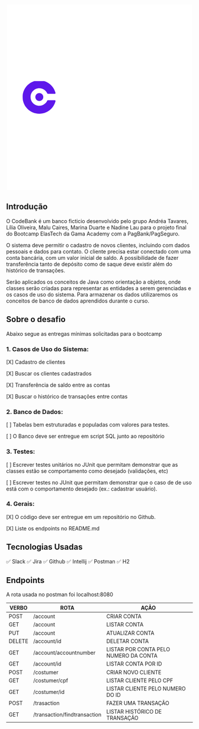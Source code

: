 <p align="center">
  <img src="https://github.com/malucaires/CodeBank/blob/main/assets/FundoTransparente_branco.png" />
</p>

## Introdução

O CodeBank é um banco ficticio desenvolvido pelo grupo Andréa Tavares, Lília Oliveira, Malu Caires,  Marina Duarte e Nadine Lau para o projeto final do Bootcamp ElasTech da Gama Academy com a PagBank/PagSeguro.

O sistema deve permitir o cadastro de novos clientes, incluindo com dados pessoais e dados para contato. O cliente precisa estar conectado com uma conta bancária, com um valor inicial de saldo. A possibilidade de fazer transferência tanto de depósito como de saque deve existir além do histórico de transações.

Serão aplicados os conceitos de Java como orientação a objetos, onde classes serão criadas para representar as entidades a serem gerenciadas e os casos de uso do sistema. Para armazenar os dados utilizaremos os conceitos de banco de dados aprendidos durante o curso.

## Sobre o desafio
Abaixo segue as entregas mínimas solicitadas para o bootcamp

### 1. Casos de Uso do Sistema:
[X] Cadastro de clientes

[X] Buscar os clientes cadastrados

[X] Transferência de saldo entre as contas

[X] Buscar o histórico de transações entre contas

### 2. Banco de Dados:
[ ] Tabelas bem estruturadas e populadas com valores para testes.

[ ] O Banco deve ser entregue em script SQL junto ao repositório

### 3. Testes:
[ ] Escrever testes unitários no JUnit que permitam demonstrar que as classes estão se comportamento como desejado (validações, etc)

[ ] Escrever testes no JUnit que permitam demonstrar que o caso de de uso está com o comportamento desejado (ex.: cadastrar usuário).

### 4. Gerais:
[X] O código deve ser entregue em um repositório no Github.

[X] Liste os endpoints no README.md


## Tecnologias Usadas 
:white_check_mark: Slack
:white_check_mark: Jira
:white_check_mark: Github
:white_check_mark: Intellij
:white_check_mark: Postman
:white_check_mark: H2

## Endpoints 
A rota usada no postman foi localhost:8080

| VERBO | ROTA | AÇÃO|
|--- |--- |--- |
|POST | /account | CRIAR CONTA|
|GET | /account | LISTAR CONTA|
|PUT | /account | ATUALIZAR CONTA|
|DELETE| /account/id| DELETAR CONTA|
|GET | /account/accountnumber | LISTAR POR CONTA PELO NUMERO DA CONTA|
|GET | /account/id | LISTAR CONTA POR ID|
|POST | /costumer | CRIAR NOVO CLIENTE|
|GET | /costumer/cpf | LISTAR CLIENTE PELO CPF|
|GET | /costumer/id | LISTAR CLIENTE PELO NUMERO DO ID|
|POST| /trasaction | FAZER UMA TRANSAÇÃO|
|GET| /transaction/findtransaction | LISTAR HISTÓRICO DE TRANSAÇÃO|
